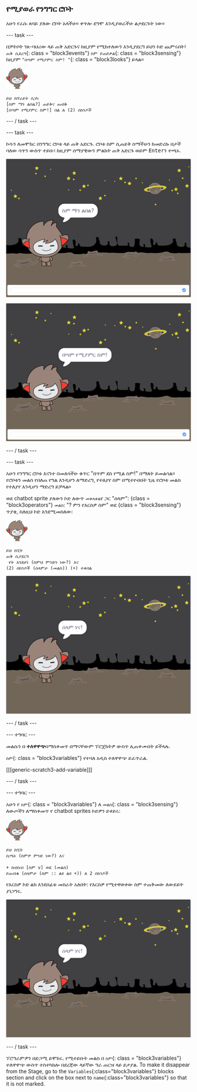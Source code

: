 ## የሚያወራ የንግግር ሮቦት

አሁን የራሱ ጸባይ ያለው ሮቦት አላችሁ። ቀጥሎ ደግሞ እንዲያወራችሁ ልታደርጉት ነው።

\--- task \---

በቻትቦት ገጸ-ባህሪው ላይ ጠቅ አድርጉና ከዚያም የሚከተለውን እንዲያደርግ ይህን ኮድ ጨምሩበት፤ `ጠቅ ሲደረግ`{: class = "block3events"} `ስም ይጠይቃል`{: class = "block3sensing"} ከዚያም `"በጣም የሚያምር ስም! "`{: class = "block3looks"} ይላል።

![nano sprite](images/nano-sprite.png)

```blocks3
ይህ ስፕራይት ሲነካ
[ስም ማን ልበል?] ጠይቅና ጠብቅ
[በጣም የሚያምር ስም!] በል ለ (2) ሰከንዶች
```

\--- / task \---

\--- task \---

ኮዱን ለመሞከር በንግግር ሮቦቱ ላይ ጠቅ አድርጉ. ሮቦቱ ስም ሲጠይቅ ስማችሁን ከመድረኩ በታች ባለው ሳጥን ውስጥ ተይቡ፣ ከዚያም ሰማያዊውን ምልክት ጠቅ አድርጉ ወይም <kbd>Enter</kbd>ን ተጫኑ.

![የ ChatBot ምላሽ በመሞከር ላይ](images/chatbot-ask-test1.png)

![የ ChatBot ምላሽ በመሞከር ላይ](images/chatbot-ask-test2.png)

\--- / task \---

\--- task \---

አሁን የንግግር ሮቦቱ እናንተ በመለሳችሁ ቁጥር "በጥም ደስ የሚል ስም!" በማለት ይመልሳል። የሮቦቱን መልስ የበለጠ የግል እንዲሆን ለማድረግ, የተለያየ ስም በሚተየብበት ጊዜ የሮቦቱ መልስ የተለያየ እንዲሆን ማድረግ ይቻላል።

ወደ chatbot sprite ያለውን ኮድ ለውጥ `መቀላቀል`የ ጋር "ሰላም": {class = "block3operators"} `መልስ`: "? ምን የእርስዎ ስም" ወደ {class = "block3sensing"} ጥያቄ, ስለዚህ ኮድ እንደሚመስለው:

![nano sprite](images/nano-sprite.png)

```blocks3
ይህ ስፒት
ጠቅ ሲያደርግ 
 የት እንደሆነ (ስምህ ምንድን ነው?) እና
(2) ሰከንዶች (ሰላምታ (መልስ)) (+) ተቀበል
```

![ለግል የተበጀ ምላሽ ይሞክሩ](images/chatbot-answer-test.png)

\--- / task \---

\--- ተግባር \---

መልሱን በ **ተለዋዋጭ**በማስቀመጥ በማናቸውም ፕሮጀክትዎ ውስጥ ሊጠቀሙበት ይችላሉ.

`ስም`{: class = "block3variables"} የተባለ አዲስ ተለዋዋጭ ይፈጥራል.

[[[generic-scratch3-add-variable]]]

\--- / task \---

\--- ተግባር \---

አሁን የ `ስም`{: class = "block3variables"} ለ `መልስ`{: class = "block3sensing"} ለውጦችን ለማስቀመጥ የ chatbot sprites ኮድዎን ይቀይሩ:

![nano sprite](images/nano-sprite.png)

```blocks3
ይህ ስፒት
ሲጫኑ (ስምዎ ምንድ ነው?) እና

+ ስብስብ [ስም v] ወደ (መልስ)
ይጠብቁ (ሰላምታ (ስም :: ልዩ ልዩ +)) ለ 2 ሰከንዶች
```

የእርስዎ ኮድ ልክ እንደበፊቱ መስራት አለበት: የእርስዎ የሚተዋወቀው ስም ተጠቅመው ለውይይት ያነጋግሩ.

![ለግል የተበጀ ምላሽ ይሞክሩ](images/chatbot-answer-test.png)

\--- / task \---

ፕሮግራምዎን በድጋሚ ይሞክሩ. የሚተይቡት መልስ በ `ስም`{: class = "block3variables"} ተለዋዋጭ ውስጥ ተስተካክሎ በደረጃው ላይኛው ግራ ጠርዝ ላይ ይታያል. To make it disappear from the Stage, go to the `Variables`{:class="block3variables"} blocks section and click on the box next to `name`{:class="block3variables"} so that it is not marked.